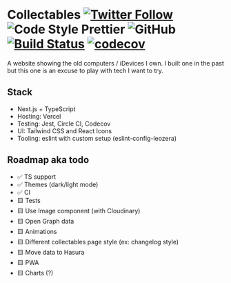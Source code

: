 # Collectables [![Twitter Follow](https://img.shields.io/twitter/follow/leozera?label=Follow%20on%20Twitter)](https://twitter.com/leozera/) ![Code Style Prettier](https://img.shields.io/badge/code_style-prettier-ff69b4.svg) ![GitHub](https://img.shields.io/github/license/leonardofaria/collectables) [![Build Status](https://travis-ci.com/leonardofaria/collectables.svg?branch=main)](https://travis-ci.com/leonardofaria/collectables) [![codecov](https://codecov.io/gh/leonardofaria/collectables/branch/main/graph/badge.svg?token=Y9Q5WRT1YY)](https://codecov.io/gh/leonardofaria/collectables)

A website showing the old computers / iDevices I own. I built one in the past but this one is an excuse to play with tech I want to try.

## Stack

- Next.js + TypeScript
- Hosting: Vercel
- Testing: Jest, Circle CI, Codecov
- UI: Tailwind CSS and React Icons
- Tooling: eslint with custom setup (eslint-config-leozera)

## Roadmap aka todo

- ✅ TS support
- ✅ Themes (dark/light mode)
- ✅ CI
- 🟨 Tests
- 🟨 Use Image component (with Cloudinary)
- 🟨 Open Graph data
- 🟨 Animations
- 🟨 Different collectables page style (ex: changelog style)
- 🟨 Move data to Hasura
- 🟨 PWA
- 🟨 Charts (?)
